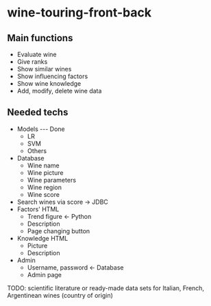 # wine-touring-front-back

## Main functions
- Evaluate wine
- Give ranks
- Show similar wines
- Show influencing factors
- Show wine knowledge
- Add, modify, delete wine data

## Needed techs
- Models --- Done
  - LR
  - SVM
  - Others
- Database
  - Wine name
  - Wine picture
  - Wine parameters
  - Wine region
  - Wine score
- Search wines via score -> JDBC
- Factors' HTML
  - Trend figure <- Python
  - Description
  - Page changing button
- Knowledge HTML
  - Picture
  - Description
- Admin
  - Username, password <- Database
  - Admin page

TODO:
scientific literature or ready-made data sets for Italian, French, Argentinean wines (country of origin)